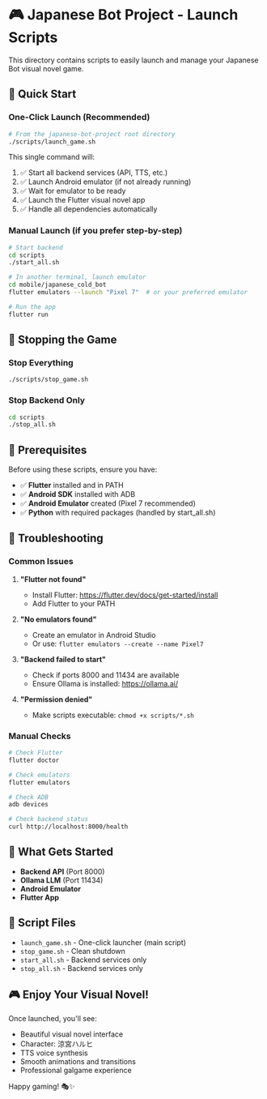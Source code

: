 # 🎮 Japanese Bot Project - Launch Scripts

This directory contains scripts to easily launch and manage your Japanese Bot visual novel game.

## 🚀 Quick Start

### One-Click Launch (Recommended)
```bash
# From the japanese-bot-project root directory
./scripts/launch_game.sh
```

This single command will:
1. ✅ Start all backend services (API, TTS, etc.)
2. ✅ Launch Android emulator (if not already running)
3. ✅ Wait for emulator to be ready
4. ✅ Launch the Flutter visual novel app
5. ✅ Handle all dependencies automatically

### Manual Launch (if you prefer step-by-step)
```bash
# Start backend
cd scripts
./start_all.sh

# In another terminal, launch emulator
cd mobile/japanese_cold_bot
flutter emulators --launch "Pixel 7"  # or your preferred emulator

# Run the app
flutter run
```

## 🛑 Stopping the Game

### Stop Everything
```bash
./scripts/stop_game.sh
```

### Stop Backend Only
```bash
cd scripts
./stop_all.sh
```

## 📱 Prerequisites

Before using these scripts, ensure you have:

- ✅ **Flutter** installed and in PATH
- ✅ **Android SDK** installed with ADB
- ✅ **Android Emulator** created (Pixel 7 recommended)
- ✅ **Python** with required packages (handled by start_all.sh)

## 🔧 Troubleshooting

### Common Issues

1. **"Flutter not found"**
   - Install Flutter: https://flutter.dev/docs/get-started/install
   - Add Flutter to your PATH

2. **"No emulators found"**
   - Create an emulator in Android Studio
   - Or use: `flutter emulators --create --name Pixel7`

3. **"Backend failed to start"**
   - Check if ports 8000 and 11434 are available
   - Ensure Ollama is installed: https://ollama.ai/

4. **"Permission denied"**
   - Make scripts executable: `chmod +x scripts/*.sh`

### Manual Checks

```bash
# Check Flutter
flutter doctor

# Check emulators
flutter emulators

# Check ADB
adb devices

# Check backend status
curl http://localhost:8000/health
```

## 🎯 What Gets Started

- **Backend API** (Port 8000)
- **Ollama LLM** (Port 11434)
- **Android Emulator**
- **Flutter App**

## 📁 Script Files

- `launch_game.sh` - One-click launcher (main script)
- `stop_game.sh` - Clean shutdown
- `start_all.sh` - Backend services only
- `stop_all.sh` - Backend services only

## 🎮 Enjoy Your Visual Novel!

Once launched, you'll see:
- Beautiful visual novel interface
- Character: 涼宮ハルヒ
- TTS voice synthesis
- Smooth animations and transitions
- Professional galgame experience

Happy gaming! 🎭✨
